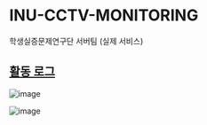 # INU-CCTV-MONITORING
학생실증문제연구단 서버팀 (실제 서비스)

## [**활동 로그**](https://seohyun-kim.github.io/)  

![image](https://user-images.githubusercontent.com/61939286/132114498-f872b629-2560-4732-a035-72964f04227e.png)

![image](https://user-images.githubusercontent.com/61939286/132114504-e8707f41-0dd3-4557-9521-efb34d1054de.png)

